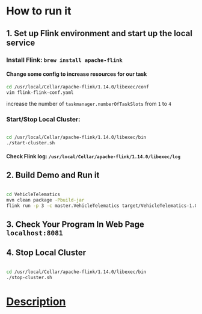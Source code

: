 # How to run it
## 1. Set up Flink environment and start up the local service
### Install Flink: `brew install apache-flink`

#### Change some config to increase resources for our task
```bash
cd /usr/local/Cellar/apache-flink/1.14.0/libexec/conf
vim flink-flink-conf.yaml
```

increase the number of `taskmanager.numberOfTaskSlots` from `1` to `4`

### Start/Stop Local Cluster:

```bash

cd /usr/local/Cellar/apache-flink/1.14.0/libexec/bin
./start-cluster.sh

```

#### Check Flink log: `/usr/local/Cellar/apache-flink/1.14.0/libexec/log`

## 2. Build Demo and Run it

```bash

cd VehicleTelematics
mvn clean package -Pbuild-jar
flink run -p 3 -c master.VehicleTelematics target/VehicleTelematics-1.0-SNAPSHOT.jar $PATH_TO_INPUT_FILE $PATH_TO_OUTPUT_FOLDER
```

## 3. Check Your Program In Web Page `localhost:8081`

## 4. Stop Local Cluster

```bash

cd /usr/local/Cellar/apache-flink/1.14.0/libexec/bin
./stop-cluster.sh

```

# [Description](./docs/README.md)